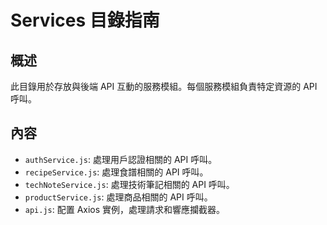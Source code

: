 # Services 目錄指南

## 概述

此目錄用於存放與後端 API 互動的服務模組。每個服務模組負責特定資源的 API 呼叫。

## 內容

- `authService.js`: 處理用戶認證相關的 API 呼叫。
- `recipeService.js`: 處理食譜相關的 API 呼叫。
- `techNoteService.js`: 處理技術筆記相關的 API 呼叫。
- `productService.js`: 處理商品相關的 API 呼叫。
- `api.js`: 配置 Axios 實例，處理請求和響應攔截器。
